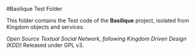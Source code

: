 #Basilique Test Folder

This folder contains the Test code of the **Basilique** project, isolated from Kingdom objects and services.

*Open Source Textual Social Network, following Kingdom Driven Design (KDD)*
Released under GPL v3.
